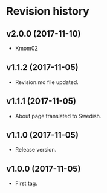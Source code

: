 Revision history
=======================================

v2.0.0 (2017-11-10)
---------------------------------------

* Kmom02


v1.1.2 (2017-11-05)
---------------------------------------

* Revision.md file updated.


v1.1.1 (2017-11-05)
---------------------------------------

* About page translated to Swedish.


v1.1.0 (2017-11-05)
---------------------------------------

* Release version.


v1.0.0 (2017-11-05)
---------------------------------------

* First tag.

